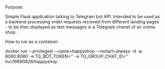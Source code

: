 Purpose:

Simple Flask application talking to Telegram bot API. Intended to be used as a backend processing order requests recieved from different landing pages - to be then displayed as text messages in a Telegram chanel of an online shop.

How to run as a container:

docker run --privileged --name=happyshop --restart=always -d -p 8080:8080 -e TG_BOT_TOKEN='' -e TG_GROUP_CHAT_ID=''  hvv19890828/happyshop
